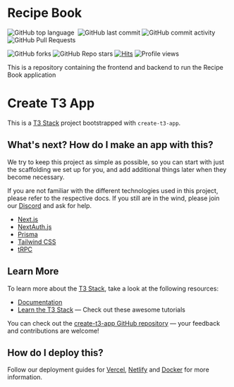 # Recipe Book
![GitHub top language](https://img.shields.io/github/languages/top/hicks-team/recipeBook)
<img alt="" src="https://img.shields.io/github/repo-size/hicks-team/recipeBook" />
![GitHub last commit](https://img.shields.io/github/last-commit/hicks-team/recipeBook)
![GitHub commit activity](https://img.shields.io/github/commit-activity/m/hicks-team/recipeBook)
<img alt="GitHub Pull Requests" src="https://img.shields.io/github/issues-pr/hicks-team/recipeBook" />

![GitHub forks](https://img.shields.io/github/forks/hicks-team/recipeBook?style=social)
![GitHub Repo stars](https://img.shields.io/github/stars/hicks-team/recipeBook?style=social)
[![Hits](https://hits.seeyoufarm.com/api/count/incr/badge.svg?url=https%3A%2F%2Fgithub.com%2Fhicks-team%2FrecipeBook&count_bg=%2379C83D&title_bg=%23555555&icon=&icon_color=%23E7E7E7&title=hits&edge_flat=false)](https://hits.seeyoufarm.com)
![Profile views](https://gpvc.arturio.dev/hicks-team)

This is a repository containing the frontend and backend to run the Recipe Book application

# Create T3 App

This is a [T3 Stack](https://create.t3.gg/) project bootstrapped with `create-t3-app`.

## What's next? How do I make an app with this?

We try to keep this project as simple as possible, so you can start with just the scaffolding we set up for you, and add additional things later when they become necessary.

If you are not familiar with the different technologies used in this project, please refer to the respective docs. If you still are in the wind, please join our [Discord](https://t3.gg/discord) and ask for help.

- [Next.js](https://nextjs.org)
- [NextAuth.js](https://next-auth.js.org)
- [Prisma](https://prisma.io)
- [Tailwind CSS](https://tailwindcss.com)
- [tRPC](https://trpc.io)

## Learn More

To learn more about the [T3 Stack](https://create.t3.gg/), take a look at the following resources:

- [Documentation](https://create.t3.gg/)
- [Learn the T3 Stack](https://create.t3.gg/en/faq#what-learning-resources-are-currently-available) — Check out these awesome tutorials

You can check out the [create-t3-app GitHub repository](https://github.com/t3-oss/create-t3-app) — your feedback and contributions are welcome!

## How do I deploy this?

Follow our deployment guides for [Vercel](https://create.t3.gg/en/deployment/vercel), [Netlify](https://create.t3.gg/en/deployment/netlify) and [Docker](https://create.t3.gg/en/deployment/docker) for more information.

